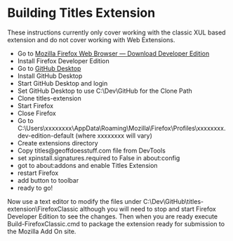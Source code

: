 # Building Titles Extension
These instructions currently only cover working with the classic XUL based extension and do not cover working with Web Extensions.

* Go to [Mozilla Firefox Web Browser — Download Developer Edition](https://www.mozilla.org/en-US/firefox/developer/all/)
* Install Firefox Developer Edition
* Go to [GitHub Desktop](https://desktop.github.com/)
* Install GitHub Desktop
* Start GitHub Desktop and login
* Set GitHub Desktop to use C:\Dev\GitHub for the Clone Path
* Clone titles-extension
* Start Firefox
* Close Firefox
* Go to C:\Users\xxxxxxxx\AppData\Roaming\Mozilla\Firefox\Profiles\xxxxxxxx.dev-edition-default (where xxxxxxxx will vary)
* Create extensions directory
* Copy titles\@geoffdoesstuff.com file from DevTools
* set xpinstall.signatures.required to False in about:config
* got to about:addons and enable Titles Extension
* restart Firefox
* add button to toolbar
* ready to go!

Now use a text editor to modify the files under C:\Dev\GitHub\titles-extension\FirefoxClassic although you will need to stop and start Firefox Developer Edition to see the changes. Then when you are ready execute Build-FirefoxClassic.cmd to package the extension ready for submission to the Mozilla Add On site.

